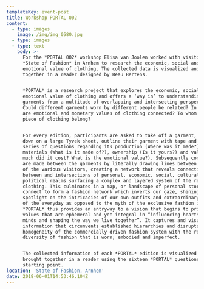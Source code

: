 ```yaml
---
templateKey: event-post
title: Workshop PORTAL 002
content:
  - type: images
    image: /img/img_0580.jpg
  - type: images
  - type: text
    body: >-
      For the *PORTAL 002* workshop Elisa van Joolen worked with visitors of
      *State of Fashion* in Arnhem to research the economic, social and
      emotional value of clothing. The collected data is visualized and brought
      together in a reader designed by Beau Bertens.


      *PORTAL* is a research project that explores the economic, social and
      emotional value of clothing and offers a ‘way in’ to understanding
      garments from a multitude of overlapping and intersecting perspectives.
      Could different garments worn by different people be related? In what ways
      are emotional and monetary values of clothing connected? To whom does a
      piece of clothing belong?


      For every edition, participants are asked to take off a garment, lay it
      down on a large Tyvek sheet, outline their garment with tape and answer a
      series of questions regarding its production (Where was it made?),
      materials (What is it made of?), ownership (Is it yours?) and value (How
      much did it cost? What is the emotional value?). Subsequently connections
      are made between the garments by literally drawing lines between the items
      of the various visitors, creating a network that reveals connections
      between and intersections of personal, economic, social, cultural and
      political realms surfacing a complex and layered system of the reality of
      clothing. This culminates in a map, or landscape of personal stories that
      connect to form a fashion network which inverts our gaze, shining a
      spotlight on the intricacies of our own outfits and extraordinary aspects
      of the everyday as opposed to the myth of the exclusive fashion image.
      *PORTAL* thus provides an entryway to a vision that begins to prioritise
      values that are ephemeral and yet integral in “influencing hearts and
      minds and shaping the way we live together”. It captures and visualises
      information that circumvents established hierarchies and disrupts the
      homogeneity of the commercially driven fashion system with the refreshing
      diversity of fashion that is worn; embodied and imperfect.


      The collected information of each *PORTAL* edition is visualized and
      brought together in a reader using the sixteen *PORTAL* questions as a
      starting point.
location: 'State of Fashion, Arnhem'
date: 2018-06-01T14:53:46.104Z
---
```

